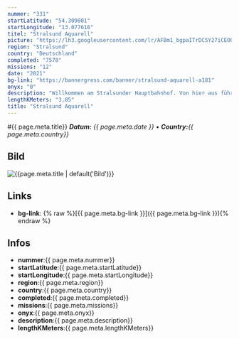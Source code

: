 ```yaml
---
nummer: "331"
startLatitude: "54.309001"
startLongitude: "13.077616"
titel: "Stralsund Aquarell"
picture: "https://lh3.googleusercontent.com/lr/AFBm1_bgpaITrDC5Y27iCEOO1eNu5y_DoYZ81BTldgyMDtLyZepTf095BRSzU7z400jRLG2WTG26T9-_PinHX8ZrnFMsyTsD9vLOTmz4SYTcbJ4fMT4sm5PzocxMZAGapZbzwFAZ-KKnQS1hayecztz6RuweO9W_C5C3ZRiqnfwQTeOFVQ4jWhyQn0jKOLopvOa-gcNosfa65pSyEVS0uLLQqgSS7mzKO5yhCFpQWlIZF824TMc67efcoDPEjsJm3FIAGipIaiLVg8Iig3UDugPX4il660noDc2Gttxyh-lWp-6ku_24G4ZppvImwR-ni06fh6QHeEntVc3Q7hb1ZjLYprGlDW2V1fYKDm3SQ9gjFxXwXrxvrRYfh-OI_JuSFiNSxVCE6IZwJCnzVq1XnBh4jVah7FWl-oz13S2HFN_rpoQT3TgzpYlTeGmBCvSeYhFWYIM_rII3ujFZ-Tv0HSukOzv1vI7xTuHbbTwputpLttEDnXF_BUMHAI4b6KrUCoUQlRKe_riUv16Fd6HaYK5LHfS5pnfScwtGRXcuYNz_KYMdo07wEJcwZcgAf3cgQR6SLQ07u8a1qO9Uio8ZpbMC-PlW2TCeP4sRU1t4NDGTkxPstD3awKbdJLVubCHNqVcOCwibp93mnA1kMauGzQz6jPz6EMO0yrY-95mqTxDSVxgXNBKQHR8RhJTKTx6TBALwkLqBH9QJ-zQ1NWxZWDkNeUDYAaVup0RCVi_KoDV2cfyfUql2QV0R_LvMwBF9_6K_hu3RGAh7e7hA4yH6Q3_V9D6OOygDTpSUR1jaVyOjs2wFaD7bXQrVjBtg4rXIKOS80LCvwHnZRC_V1eDDW81owIKCkB0JlLgCfRcV"
region: "Stralsund"
country: "Deutschland"
completed: "7578"
missions: "12"
date: "2021"
bg-link: "https://bannergress.com/banner/stralsund-aquarell-a181"
onyx: "0"
description: "Willkommen am Stralsunder Hauptbahnhof. Von hier aus führt die Missionsreihe in Richtung Altstadt."
lengthKMeters: "3,85"
title: "Stralsund Aquarell"
---
```


#{{ page.meta.title}}
_**Datum:** {{ page.meta.date }} • **Country:**{{ page.meta.country}}_

## Bild
![{{page.meta.title | default('Bild')}}]({{page.meta.picture}})

## Links
- **bg-link**: {% raw %}[{{ page.meta.bg-link }}]({{ page.meta.bg-link }}){% endraw %}

## Infos
- **nummer**:{{ page.meta.nummer}}
- **startLatitude**:{{ page.meta.startLatitude}}
- **startLongitude**:{{ page.meta.startLongitude}}
- **region**:{{ page.meta.region}}
- **country**:{{ page.meta.country}}
- **completed**:{{ page.meta.completed}}
- **missions**:{{ page.meta.missions}}
- **onyx**:{{ page.meta.onyx}}
- **description**:{{ page.meta.description}}
- **lengthKMeters**:{{ page.meta.lengthKMeters}}

